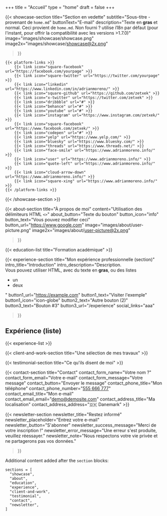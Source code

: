 +++
title =  "Accueil"
type = "home"
draft = false
+++


{{< showcase-section
    title="Section en vedette"
    subtitle="Sous-titre - provenant de <code>home.md</code>"
    buttonText="E-mail"
    description="Texte en <strong>gras</strong> et normal. Ceci provient de <code>home.md</code>. Non fourni ? utilise i18n par défaut (pour l'instant, pour offrir la compatibilité avec les versions >1.7.0)"
    image="images/showcase/showcase.png"
    image2x="images/showcase/showcase@2x.png"
 >}}

    {{< platform-links >}}
        {{< link icon="square-facebook" url="https://facebook.com/yourpage" >}}
        {{< link icon="square-twitter" url="https://twitter.com/yourpage" >}}
        {{< link icon="linkedin" url="https://www.linkedin.com/in/adrianmoreno/" >}}
        {{< link icon="square-github" url="https://github.com/zetxek" >}}
        {{< link icon="x-twitter" url="https://twitter.com/zetxek" >}}
        {{< link icon="dribbble" url="#" >}}
        {{< link icon="behance" url="#" >}}
        {{< link icon="youtube" url="#" >}}
        {{< link icon="instagram" url="https://www.instagram.com/zetxek/" >}}
        {{< link icon="square-facebook" url="https://www.facebook.com/zetxek/" >}}
        {{< link icon="codepen" url="#" >}}
        {{< link icon="yelp" url="https://www.yelp.com/" >}}
        {{< link icon="bluesky" url="https://www.bluesky.com/" >}}
        {{< link icon="threads" url="https://www.threads.net/" >}}
        {{< link icon="face-smile" url="https://www.adrianmoreno.info/" >}}
        {{< link icon="user" url="https://www.adrianmoreno.info/" >}}
        {{< link icon="quote-left" url="https://www.adrianmoreno.info/" >}}
        {{< link icon="cloud-arrow-down" url="https://www.adrianmoreno.info/" >}}
        {{< link icon="square-xing" url="https://www.adrianmoreno.info/" >}}
    {{< /platform-links >}}
{{< /showcase-section >}}

{{< about-section
    title="À propos de moi"
    content="Utilisation des délimiteurs HTML <code><></code>"
    about_button="Texte du bouton"
    button_icon="info"
    button_text="Vous pouvez modifier ceci"
    button_url="https://www.google.com"
    image="images/about/user-picture.png"
    image2x="images/about/user-picture@2x.png"
 >}}

{{< education-list
    title="Formation académique" >}}

{{< experience-section
    title="Mon expérience professionnelle (section)"
    intro_title="Introduction"
    intro_description="Description.<br>Vous pouvez utiliser HTML, avec du texte en <strong>gras</strong>, ou des listes <ul><li>un</li><li>deux</li></ul>" 
    button1_url="https://example.com"
    button1_text="Visiter l'exemple"
    button1_icon="icon-globe"
    button2_text="Autre bouton (2)"
    button3_text="Bouton #3"
    button3_url="/experience"
    social_links="aaa"
>}}
## Expérience (liste)

{{< experience-list >}}
 

{{< client-and-work-section
    title="Une sélection de mes travaux" >}} 

{{< testimonial-section
    title="Ce qu'ils disent de moi" >}}

{{< contact-section
    title="Contact" 
    contact_form_name="Votre nom ?"
    contact_form_email="Votre e-mail"
    contact_form_message="Votre message"
    contact_button="Envoyer le message"
    contact_phone_title="Mon téléphone"
    contact_phone_number="<a href='tel:+555666777'>555 666 777</a>"
    contact_email_title="Mon e-mail"
    contact_email_email="demo@demosite.com"
    contact_address_title="Ma localisation"
    contact_address_address="🇩🇰 Danemark" >}}

{{< newsletter-section 
    newsletter_title="Restez informé"
    newsletter_placeholder="Entrez votre e-mail"
    newsletter_button="S'abonner"
    newsletter_success_message="Merci de votre inscription !"
    newsletter_error_message="Une erreur s'est produite, veuillez réessayer."
    newsletter_note="Nous respectons votre vie privée et ne partagerons pas vos données."
>}}

Additional content added after the `section` blocks:

```
sections = [
  "showcase",
  "about",
  "education",
  "experience",
  "client-and-work",
  "testimonial",
  "contact",
  "newsletter",
]
```